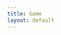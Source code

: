 ```yaml
---
title: Game
layout: default
---
```


<style>
    html,
    body {
        width: 100%;
        height: 100%;
        margin: 0px;
        border: 0;
        overflow: hidden;
        /*  Disable scrollbars */
        display: block;
        /* No floating content on sides */
    }
</style>

<body onload="update();">
    <canvas id="canvas"></canvas>
</body>

<script src="{{ '/assets/js/main.js' | relative_url }}" type="text/javascript"></script>
<script src="{{ '/assets/js/inputHandler.js' | relative_url }}" type="text/javascript"><script>
